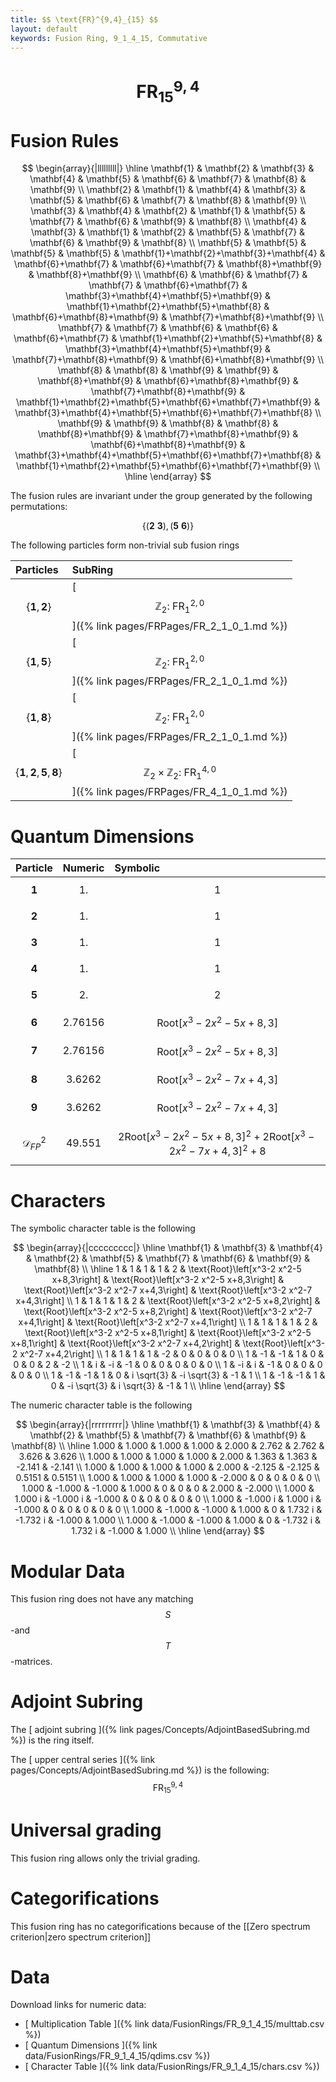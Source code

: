 ```yaml
---
title: $$ \text{FR}^{9,4}_{15} $$
layout: default
keywords: Fusion Ring, 9_1_4_15, Commutative
---
```

# $$ \text{FR}^{9,4}_{15} $$


# Fusion Rules

$$
\begin{array}{|lllllllll|}
\hline
 \mathbf{1} & \mathbf{2} & \mathbf{3} & \mathbf{4} & \mathbf{5} & \mathbf{6} & \mathbf{7} & \mathbf{8} & \mathbf{9} \\
 \mathbf{2} & \mathbf{1} & \mathbf{4} & \mathbf{3} & \mathbf{5} & \mathbf{6} & \mathbf{7} & \mathbf{8} & \mathbf{9} \\
 \mathbf{3} & \mathbf{4} & \mathbf{2} & \mathbf{1} & \mathbf{5} & \mathbf{7} & \mathbf{6} & \mathbf{9} & \mathbf{8} \\
 \mathbf{4} & \mathbf{3} & \mathbf{1} & \mathbf{2} & \mathbf{5} & \mathbf{7} & \mathbf{6} & \mathbf{9} & \mathbf{8} \\
 \mathbf{5} & \mathbf{5} & \mathbf{5} & \mathbf{5} & \mathbf{1}+\mathbf{2}+\mathbf{3}+\mathbf{4} & \mathbf{6}+\mathbf{7} & \mathbf{6}+\mathbf{7} & \mathbf{8}+\mathbf{9} & \mathbf{8}+\mathbf{9} \\
 \mathbf{6} & \mathbf{6} & \mathbf{7} & \mathbf{7} & \mathbf{6}+\mathbf{7} & \mathbf{3}+\mathbf{4}+\mathbf{5}+\mathbf{9} & \mathbf{1}+\mathbf{2}+\mathbf{5}+\mathbf{8} & \mathbf{6}+\mathbf{8}+\mathbf{9} & \mathbf{7}+\mathbf{8}+\mathbf{9} \\
 \mathbf{7} & \mathbf{7} & \mathbf{6} & \mathbf{6} & \mathbf{6}+\mathbf{7} & \mathbf{1}+\mathbf{2}+\mathbf{5}+\mathbf{8} & \mathbf{3}+\mathbf{4}+\mathbf{5}+\mathbf{9} & \mathbf{7}+\mathbf{8}+\mathbf{9} & \mathbf{6}+\mathbf{8}+\mathbf{9} \\
 \mathbf{8} & \mathbf{8} & \mathbf{9} & \mathbf{9} & \mathbf{8}+\mathbf{9} & \mathbf{6}+\mathbf{8}+\mathbf{9} & \mathbf{7}+\mathbf{8}+\mathbf{9} & \mathbf{1}+\mathbf{2}+\mathbf{5}+\mathbf{6}+\mathbf{7}+\mathbf{9} & \mathbf{3}+\mathbf{4}+\mathbf{5}+\mathbf{6}+\mathbf{7}+\mathbf{8} \\
 \mathbf{9} & \mathbf{9} & \mathbf{8} & \mathbf{8} & \mathbf{8}+\mathbf{9} & \mathbf{7}+\mathbf{8}+\mathbf{9} & \mathbf{6}+\mathbf{8}+\mathbf{9} & \mathbf{3}+\mathbf{4}+\mathbf{5}+\mathbf{6}+\mathbf{7}+\mathbf{8} & \mathbf{1}+\mathbf{2}+\mathbf{5}+\mathbf{6}+\mathbf{7}+\mathbf{9} \\
\hline
\end{array}
$$


The fusion rules are invariant under the group generated by the following permutations:

$$ \left\{(\mathbf{2} \ \mathbf{3}), (\mathbf{5} \ \mathbf{6})\right\} $$


The following particles form non-trivial sub fusion rings

| Particles | SubRing |
| :------ | :------ |
| $$ \{\mathbf{1},\mathbf{2}\} $$ | [ $$ \mathbb{Z}_2:\ \text{FR}^{2,0}_{1} $$ ]({% link pages/FRPages/FR_2_1_0_1.md %}) |
| $$ \{\mathbf{1},\mathbf{5}\} $$ | [ $$ \mathbb{Z}_2:\ \text{FR}^{2,0}_{1} $$ ]({% link pages/FRPages/FR_2_1_0_1.md %}) |
| $$ \{\mathbf{1},\mathbf{8}\} $$ | [ $$ \mathbb{Z}_2:\ \text{FR}^{2,0}_{1} $$ ]({% link pages/FRPages/FR_2_1_0_1.md %}) |
| $$ \{\mathbf{1},\mathbf{2},\mathbf{5},\mathbf{8}\} $$ | [ $$ \mathbb{Z}_2\times \mathbb{Z}_2:\ \text{FR}^{4,0}_{1} $$ ]({% link pages/FRPages/FR_4_1_0_1.md %}) |


# Quantum Dimensions

| Particle | Numeric | Symbolic |
| :------ | :------ | :------ |
| $$ \mathbf{1} $$ | $$ 1. $$ | $$ 1 $$ |
| $$ \mathbf{2} $$ | $$ 1. $$ | $$ 1 $$ |
| $$ \mathbf{3} $$ | $$ 1. $$ | $$ 1 $$ |
| $$ \mathbf{4} $$ | $$ 1. $$ | $$ 1 $$ |
| $$ \mathbf{5} $$ | $$ 2. $$ | $$ 2 $$ |
| $$ \mathbf{6} $$ | $$ 2.76156 $$ | $$ \text{Root}\left[x^3-2 x^2-5 x+8,3\right] $$ |
| $$ \mathbf{7} $$ | $$ 2.76156 $$ | $$ \text{Root}\left[x^3-2 x^2-5 x+8,3\right] $$ |
| $$ \mathbf{8} $$ | $$ 3.6262 $$ | $$ \text{Root}\left[x^3-2 x^2-7 x+4,3\right] $$ |
| $$ \mathbf{9} $$ | $$ 3.6262 $$ | $$ \text{Root}\left[x^3-2 x^2-7 x+4,3\right] $$ |
| $$ \mathcal{D}_{FP}^2 $$ | $$ 49.551 $$ | $$ 2 \text{Root}\left[x^3-2 x^2-5 x+8,3\right]^2+2 \text{Root}\left[x^3-2 x^2-7 x+4,3\right]^2+8 $$ |

# Characters

The symbolic character table is the following

$$
\begin{array}{|ccccccccc|}
\hline
 \mathbf{1} & \mathbf{3} & \mathbf{4} & \mathbf{2} & \mathbf{5} & \mathbf{7} & \mathbf{6} & \mathbf{9} & \mathbf{8} \\
\hline
 1 & 1 & 1 & 1 & 2 & \text{Root}\left[x^3-2 x^2-5 x+8,3\right] & \text{Root}\left[x^3-2 x^2-5 x+8,3\right] & \text{Root}\left[x^3-2 x^2-7 x+4,3\right] & \text{Root}\left[x^3-2 x^2-7 x+4,3\right] \\
 1 & 1 & 1 & 1 & 2 & \text{Root}\left[x^3-2 x^2-5 x+8,2\right] & \text{Root}\left[x^3-2 x^2-5 x+8,2\right] & \text{Root}\left[x^3-2 x^2-7 x+4,1\right] & \text{Root}\left[x^3-2 x^2-7 x+4,1\right] \\
 1 & 1 & 1 & 1 & 2 & \text{Root}\left[x^3-2 x^2-5 x+8,1\right] & \text{Root}\left[x^3-2 x^2-5 x+8,1\right] & \text{Root}\left[x^3-2 x^2-7 x+4,2\right] & \text{Root}\left[x^3-2 x^2-7 x+4,2\right] \\
 1 & 1 & 1 & 1 & -2 & 0 & 0 & 0 & 0 \\
 1 & -1 & -1 & 1 & 0 & 0 & 0 & 2 & -2 \\
 1 & i & -i & -1 & 0 & 0 & 0 & 0 & 0 \\
 1 & -i & i & -1 & 0 & 0 & 0 & 0 & 0 \\
 1 & -1 & -1 & 1 & 0 & i \sqrt{3} & -i \sqrt{3} & -1 & 1 \\
 1 & -1 & -1 & 1 & 0 & -i \sqrt{3} & i \sqrt{3} & -1 & 1 \\
\hline
\end{array}
$$

The numeric character table is the following

$$
\begin{array}{|rrrrrrrrr|}
\hline
 \mathbf{1} & \mathbf{3} & \mathbf{4} & \mathbf{2} & \mathbf{5} & \mathbf{7} & \mathbf{6} & \mathbf{9} & \mathbf{8} \\
\hline
 1.000 & 1.000 & 1.000 & 1.000 & 2.000 & 2.762 & 2.762 & 3.626 & 3.626 \\
 1.000 & 1.000 & 1.000 & 1.000 & 2.000 & 1.363 & 1.363 & -2.141 & -2.141 \\
 1.000 & 1.000 & 1.000 & 1.000 & 2.000 & -2.125 & -2.125 & 0.5151 & 0.5151 \\
 1.000 & 1.000 & 1.000 & 1.000 & -2.000 & 0 & 0 & 0 & 0 \\
 1.000 & -1.000 & -1.000 & 1.000 & 0 & 0 & 0 & 2.000 & -2.000 \\
 1.000 & 1.000 i & -1.000 i & -1.000 & 0 & 0 & 0 & 0 & 0 \\
 1.000 & -1.000 i & 1.000 i & -1.000 & 0 & 0 & 0 & 0 & 0 \\
 1.000 & -1.000 & -1.000 & 1.000 & 0 & 1.732 i & -1.732 i & -1.000 & 1.000 \\
 1.000 & -1.000 & -1.000 & 1.000 & 0 & -1.732 i & 1.732 i & -1.000 & 1.000 \\
\hline
\end{array}
$$

# Modular Data

This fusion ring does not have any matching $$ S $$-and $$ T $$-matrices.

# Adjoint Subring

The [ adjoint subring ]({% link pages/Concepts/AdjointBasedSubring.md %}) is the ring itself.

The [ upper central series ]({% link pages/Concepts/AdjointBasedSubring.md %}) is the following:
$$ \text{FR}^{9,4}_{15} $$

# Universal grading

This fusion ring allows only the trivial grading.

# Categorifications

This fusion ring has no categorifications because of the [[Zero spectrum criterion|zero spectrum criterion]]

# Data

Download links for numeric data:

* [ Multiplication Table ]({% link data/FusionRings/FR_9_1_4_15/multtab.csv %})
* [ Quantum Dimensions ]({% link data/FusionRings/FR_9_1_4_15/qdims.csv %})
* [ Character Table ]({% link data/FusionRings/FR_9_1_4_15/chars.csv %})